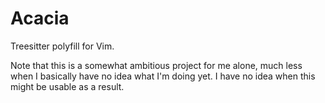 # Acacia

Treesitter polyfill for Vim.

Note that this is a somewhat ambitious project for me alone, much less when I basically have no idea what I'm doing yet. I have no idea when this might be usable as a result.

